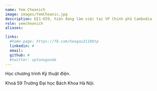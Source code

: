 ```yaml
---
name: Yem Cheanich
image: images/YemCheanic.jpg
description: EE1-K59, hiện đang làm việc tại VP Chính phủ Cambodia
role: yemcheanich
aliases:

links:
  #home-page: https://fb.com/heogau3110btp
  linkedin: #
  email: 
  github: #
  #twitter: uptonogoode
---
```


Học chương trình Kỹ thuật điện.

Khoá 59 Trường Đại học Bách Khoa Hà Nội.
